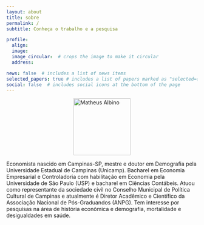 ```yaml
---
layout: about
title: sobre
permalink: /
subtitle: Conheça o trabalho e a pesquisa

profile:
  align: 
  image: 
  image_circular:  # crops the image to make it circular
  address: 

news: false  # includes a list of news items
selected_papers: true # includes a list of papers marked as "selected={true}"
social: false  # includes social icons at the bottom of the page
---
```

<style>
.center {
  display: block;
  margin-left: auto;
  margin-right: auto;
  width: 150px;
}
</style>

<img src="https://albinomath.github.io/assets/img/foto_urna.png" alt="Matheus Albino" class="center"> 


Economista nascido em Campinas-SP, mestre e doutor em Demografia pela Universidade Estadual de Campinas (Unicamp). Bacharel em Economia Empresarial e Controladoria com habilitação em Economia pela Universidade de São Paulo (USP) e bacharel em Ciências Contábeis. Atuou como representante da sociedade civil no Conselho Municipal de Política Cultural de Campinas e atualmente é Diretor Acadêmico e Científico da Associação Nacional de Pós-Graduandos (ANPG). Tem interesse por pesquisas na área de história econômica e demografia, mortalidade e desigualdades em saúde. 
